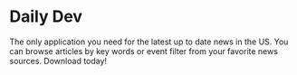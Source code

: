 # Daily Dev

The only application you need for the latest up to date news in the US. You can browse articles by key words or event filter from your favorite news sources. Download today!
